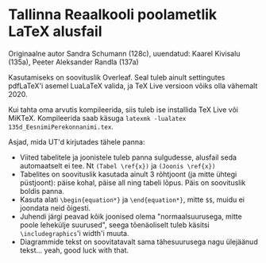 # Tallinna Reaalkooli poolametlik LaTeX alusfail

Originaalne autor Sandra Schumann (128c), uuendatud: Kaarel Kivisalu (135a), Peeter Aleksander Randla (137a)

Kasutamiseks on soovituslik Overleaf. Seal tuleb ainult settingutes pdfLaTeX'i asemel LuaLaTeX valida, ja TeX Live versioon võiks olla vähemalt 2020.

Kui tahta oma arvutis kompileerida, siis tuleb ise installida TeX Live või MiKTeX. Kompileerida saab käsuga `latexmk -lualatex 135d_EesnimiPerekonnanimi.tex`.

Asjad, mida UT'd kirjutades tähele panna:

* Viited tabelitele ja joonistele tuleb panna sulgudesse, alusfail seda automaatselt ei tee. Nt `(Tabel \ref{x})` ja `(Joonis \ref{x})`
* Tabelites on soovituslik kasutada ainult 3 rõhtjoont (ja mitte ühtegi püstjoont): päise kohal, päise all ning tabeli lõpus. Päis on soovituslik boldis panna.
* Kasuta alati `\begin{equation*}` ja `\end{equation*}`, mitte `$$`, muidu ei joondata neid õigesti.
* Juhendi järgi peavad kõik joonised olema "normaalsuurusega, mitte poole lehekülje suurused", seega tõenäoliselt tuleb käsitsi `\includegraphics`'i width'i muuta.
* Diagrammide tekst on soovitatavalt sama tähesuurusega nagu ülejäänud tekst... yeah, good luck with that.
